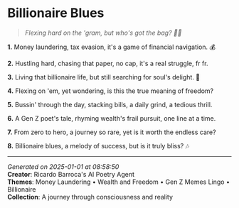 # Billionaire Blues

> *Flexing hard on the 'gram, but who's got the bag? 💸🤝*

**1.** Money laundering, tax evasion, it's a game of financial navigation. 💰


**2.** Hustling hard, chasing that paper, no cap, it's a real struggle, fr fr.


**3.** Living that billionaire life, but still searching for soul's delight. 💎


**4.** Flexing on 'em, yet wondering, is this the true meaning of freedom?


**5.** Bussin' through the day, stacking bills, a daily grind, a tedious thrill.


**6.** A Gen Z poet's tale, rhyming wealth's frail pursuit, one line at a time.


**7.** From zero to hero, a journey so rare, yet is it worth the endless care?


**8.** Billionaire blues, a melody of success, but is it truly bliss? 🎶



---

*Generated on 2025-01-01 at 08:58:50*  
**Creator**: Ricardo Barroca's AI Poetry Agent  
**Themes**: Money Laundering • Wealth and Freedom • Gen Z Memes Lingo • Billionaire  
**Collection**: A journey through consciousness and reality